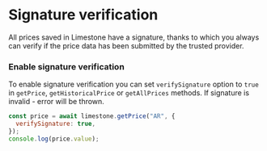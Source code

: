 # Signature verification

All prices saved in Limestone have a signature, thanks to which you always can verify if the price data has been submitted by the trusted provider.

### Enable signature verification

To enable signature verification you can set `verifySignature` option to `true` in `getPrice`, `getHistoricalPrice` or `getAllPrices` methods. If signature is invalid - error will be thrown.

```javascript
const price = await limestone.getPrice("AR", {
  verifySignature: true,
});
console.log(price.value);
```

